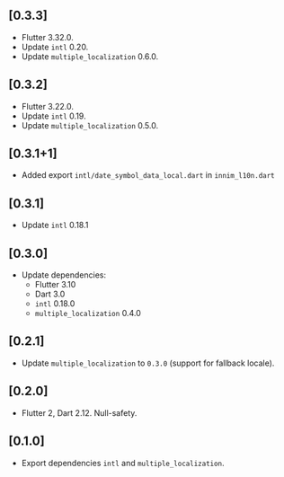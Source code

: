 ## [0.3.3]

* Flutter 3.32.0.
* Update `intl` 0.20.
* Update `multiple_localization` 0.6.0.

## [0.3.2]

* Flutter 3.22.0.
* Update `intl` 0.19.
* Update `multiple_localization` 0.5.0.

## [0.3.1+1]

* Added export `intl/date_symbol_data_local.dart` in `innim_l10n.dart`

## [0.3.1]

* Update `intl` 0.18.1

## [0.3.0]

* Update dependencies:
  * Flutter 3.10
  * Dart 3.0
  * `intl` 0.18.0
  * `multiple_localization` 0.4.0

## [0.2.1]

* Update `multiple_localization` to `0.3.0` (support for fallback locale).

## [0.2.0]

* Flutter 2, Dart 2.12. Null-safety.

## [0.1.0]

* Export dependencies `intl` and `multiple_localization`.
